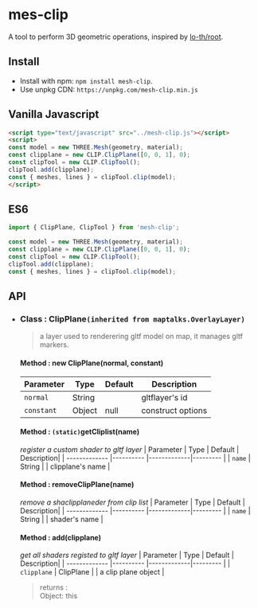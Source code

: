 # mes-clip
A tool to perform 3D geometric operations, inspired by [lo-th/root](https://github.com/lo-th/root/tree/gh-pages/traffic).

## Install
  
* Install with npm: ```npm install mesh-clip```.
* Use unpkg CDN: ```https://unpkg.com/mesh-clip.min.js```

## Vanilla Javascript
```html
<script type="text/javascript" src="../mesh-clip.js"></script>
<script>
const model = new THREE.Mesh(geometry, material);
const clipplane = new CLIP.ClipPlane([0, 0, 1], 0);
const clipTool = new CLIP.ClipTool();
clipTool.add(clipplane);
const { meshes, lines } = clipTool.clip(model);
</script>
```

## ES6

```javascript
import { ClipPlane, ClipTool } from 'mesh-clip';

const model = new THREE.Mesh(geometry, material);
const clipplane = new CLIP.ClipPlane([0, 0, 1], 0);
const clipTool = new CLIP.ClipTool();
clipTool.add(clipplane);
const { meshes, lines } = clipTool.clip(model);

```

## API
  * ### Class : ClipPlane`(inherited from maptalks.OverlayLayer)`
    > a layer used to renderering gltf model on map, it manages gltf markers.
    
    #### Method : new ClipPlane(normal, constant) 
    | Parameter | Type | Default | Description|
    | ------------- |---------- |-------------|--------- |
    | `normal`      | String |  | gltflayer's id |
    | `constant`   | Object | null |construct options     |

    #### Method : `(static)`getCliplist(name)
    _register a custom shader to gltf layer_
     | Parameter | Type | Default | Description|
    | ------------- |---------- |-------------|--------- |
    | `name`      | String |  | clipplane's name |

    #### Method : removeClipPlane(name)
    _remove a shaclipplaneder from  clip list_
    | Parameter | Type | Default | Description|
    | ------------- |---------- |-------------|--------- |
    | `name`      | String |  | shader's name |

    #### Method : add(clipplane)
    _get all shaders registed to gltf layer_
    | Parameter | Type | Default | Description|
    | ------------- |---------- |-------------|--------- |
    | `clipplane`      | ClipPlane |  | a clip plane object |
    > returns : <br>
    Object: this

